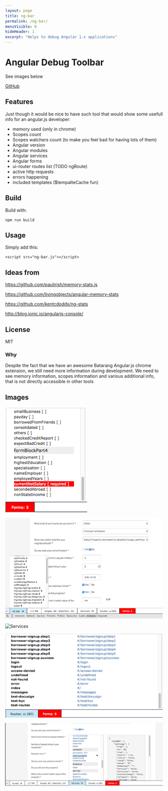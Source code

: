 ```yaml
---
layout: page
title: ng-bar
permalink: /ng-bar/
menuVisible: 0
hideHeader: 1
excerpt: "Helps to debug Angular 1.x applications"
---
```


# Angular Debug Toolbar

See images below

[GitHub](https://github.com/lotas/ng-bar)

## Features

Just though it would be nice to have such tool that would show some usefull info for an angular.js developer:

* memory used (only in chrome)
* Scopes count
* Scopes watchers count (to make you feel bad for having lots of them)
* Angular version
* Angular modules
* Angular services
* Angular forms 
* ui-router routes list (TODO ngRoute)
* active http requests
* errors happening
* included templates ($tempalteCache fun)


## Build

Build with: 

	npm run build

## Usage

Simply add this: 

	<script src="ng-bar.js"></script>


## Ideas from 

https://github.com/paulirish/memory-stats.js

https://github.com/livingobjects/angular-memory-stats

https://github.com/kentcdodds/ng-stats

http://blog.ionic.io/angularjs-console/


## License

MIT


### Why

Despite the fact that we have an awesome Batarang Angular.js chrome extension, we still need more information during development.
We need to see memory information, scopes information and various additional info, that is not directly accessible in other tools

## Images

![Forms](/img/ng-bar/ng-bar-forms.png)

![Modules](/img/ng-bar/ng-bar-modules.png)

![Services](/img/ng-bar/ng-bar-module-services.png)

![Routes](/img/ng-bar/ng-bar-routes.png)

![services](/img/ng-bar/ng-bar-services.png)
